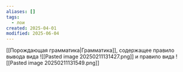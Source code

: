 ```yaml
---
aliases: []
tags:
  - лои
created: 2025-04-01
modified: 2025-06-04
---
```

[[Порождающая грамматика|Грамматика]], содержащее правило вывода вида
![[Pasted image 20250211131427.png]]
и правило вида
![[Pasted image 20250211131549.png]]